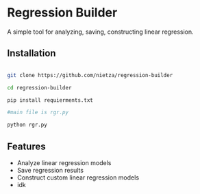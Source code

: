 # Regression Builder

A simple tool for analyzing, saving, constructing linear regression.

## Installation
```bash

git clone https://github.com/nietza/regression-builder

cd regression-builder

pip install requierments.txt

#main file is rgr.py

python rgr.py
```

## Features

- Analyze linear regression models
- Save regression results
- Construct custom linear regression models
- idk

